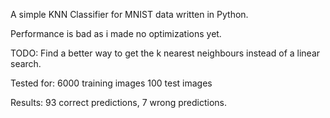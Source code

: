 A simple KNN Classifier for MNIST data written in Python.

Performance is bad as i made no optimizations yet.

TODO: Find a better way to get the k nearest neighbours instead of a linear search.

Tested for:
6000 training images
100  test images

Results: 93 correct predictions, 7 wrong predictions.
